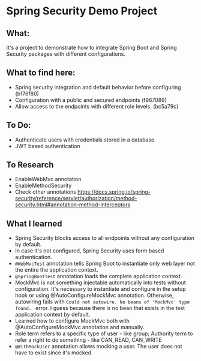 # Spring Security Demo Project

## What:
It's a project to demonstrate how to integrate Spring Boot and Spring Security packages with different configurations.

## What to find here:
* Spring security integration and default behavior before configuring (b176f80)
* Configuration with a public and secured endpoints  (f967089) 
* Allow access to the endpoints with different role levels. (bc5a79c)

## To Do:
* Authenticate users with credentials stored in a database
* JWT based authentication

## To Research
* EnableWebMvc annotation
* EnableMethodSecurity
* Check other annotations https://docs.spring.io/spring-security/reference/servlet/authorization/method-security.html#annotation-method-interceptors

## What I learned
* Spring Security blocks access to all endpoints without any configuration by default.
* In case it's not configured, Spring Security uses form based authentication.
* `@WebMvcTest` annotation tells Spring Boot to instantiate only web layer not the entire the application context.
* `@SpringBootTest` annotation loads the complete application context.
* MockMvc is not something injectable automatically into tests without configuration. It's necessary to instantiate and configure in the setup hook or using @AutoConfigureMockMvc annotation. Otherwise, autowiring fails with `Could not autowire. No beans of 'MockMvc' type found. ` error. I guess because there is no bean that exists in the test application context by default.
* Learned how to configure MockMvc both with @AutoConfigureMockMvc annotation and manually.
* Role term refers to a specific type of user - like group; Authority term to refer a right to do something - like CAN_READ, CAN_WRITE
* `@WithMockUser` annotation allows mocking a user. The user does not have to exist since it's mocked.